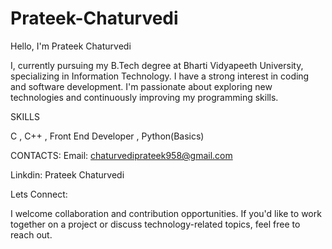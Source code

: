 # Prateek-Chaturvedi

Hello, I'm Prateek Chaturvedi

I, currently pursuing my B.Tech degree at Bharti Vidyapeeth University, specializing in Information Technology.
I have a strong interest in coding and software development. I'm passionate about exploring new technologies and continuously improving my programming skills.

SKILLS 

C , C++ , Front End Developer , Python(Basics)

CONTACTS:
Email: chaturvediprateek958@gmail.com

Linkdin: Prateek Chaturvedi

Lets Connect:

I welcome collaboration and contribution opportunities. If you'd like to work together on a project or discuss technology-related topics, feel free to reach out.

